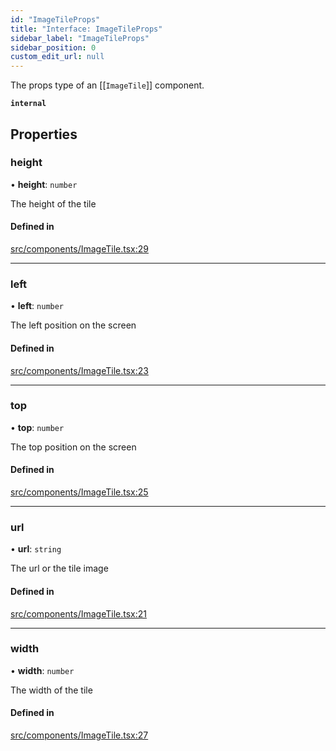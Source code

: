 ```yaml
---
id: "ImageTileProps"
title: "Interface: ImageTileProps"
sidebar_label: "ImageTileProps"
sidebar_position: 0
custom_edit_url: null
---
```


The props type of an [[`ImageTile`]] component.

**`internal`**

## Properties

### height

• **height**: `number`

The height of the tile

#### Defined in

[src/components/ImageTile.tsx:29](https://github.com/rob-blackbourn/jetblack-map/blob/b3b8376/src/components/ImageTile.tsx#L29)

___

### left

• **left**: `number`

The left position on the screen

#### Defined in

[src/components/ImageTile.tsx:23](https://github.com/rob-blackbourn/jetblack-map/blob/b3b8376/src/components/ImageTile.tsx#L23)

___

### top

• **top**: `number`

The top position on the screen

#### Defined in

[src/components/ImageTile.tsx:25](https://github.com/rob-blackbourn/jetblack-map/blob/b3b8376/src/components/ImageTile.tsx#L25)

___

### url

• **url**: `string`

The url or the tile image

#### Defined in

[src/components/ImageTile.tsx:21](https://github.com/rob-blackbourn/jetblack-map/blob/b3b8376/src/components/ImageTile.tsx#L21)

___

### width

• **width**: `number`

The width of the tile

#### Defined in

[src/components/ImageTile.tsx:27](https://github.com/rob-blackbourn/jetblack-map/blob/b3b8376/src/components/ImageTile.tsx#L27)
